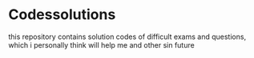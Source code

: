 # Codessolutions
this repository contains solution codes of difficult exams and questions, which i personally think will help me and other sin future
